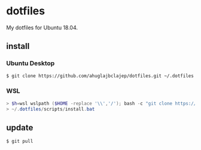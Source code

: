 # dotfiles

My dotfiles for Ubuntu 18.04.

## install

### Ubuntu Desktop

```sh
$ git clone https://github.com/ahuglajbclajep/dotfiles.git ~/.dotfiles && ~/.dotfiles/scripts/install.sh
```

### WSL

```powershell
> $h=wsl wslpath ($HOME -replace '\\','/'); bash -c "git clone https://github.com/ahuglajbclajep/dotfiles.git $h/.dotfiles && $h/.dotfiles/scripts/install.sh"
> ~/.dotfiles/scripts/install.bat
```

## update

```sh
$ git pull
```
